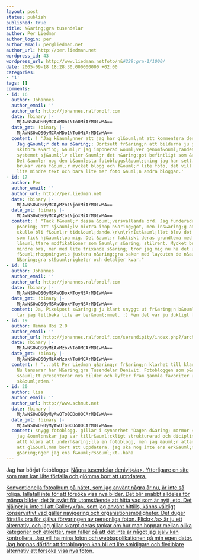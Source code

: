```yaml
---
layout: post
status: publish
published: true
title: N&aring;gra tusendelar
author: Per Liedman
author_login: per
author_email: per@liedman.net
author_url: http://per.liedman.net
wordpress_id: 43
wordpress_url: http://www.liedman.netfoto/n&#229;gra-1/1000/
date: 2005-09-18 18:28:30.000000000 +02:00
categories:
- '1'
tags: []
comments:
- id: 16
  author: Johannes
  author_email: ''
  author_url: http://johannes.ralforolf.com
  date: !binary |-
    MjAwNS0wOS0yMCAxMDo1NTo0MiArMDIwMA==
  date_gmt: !binary |-
    MjAwNS0wOS0yMCAxMDo1NTo0MiArMDIwMA==
  content: ! 'Jag k&auml;nner att jag har gl&ouml;mt att kommentera den h&auml;r j&auml;ttenyheten.
    Jag g&ouml;r det nu d&aring;: Bortsett fr&aring;n att bilderna ju givetvis &auml;r
    skitbra s&aring; &auml;r jag imponerad &ouml;ver genomf&ouml;randet. Har du byggt
    systemet sj&auml;lv eller &auml;r det n&aring;got befintligt som &auml;r v&auml;lmoddat?
    Det &auml;r nog den b&auml;sta fotobloggsl&ouml;sning jag har sett. Andra fotobloggar
    brukar vara f&ouml;r mycket blogg och f&ouml;r lite foto, det vill s&auml;ga bara
    lite mindre text och bara lite mer foto &auml;n andra bloggar.'
- id: 17
  author: Per
  author_email: ''
  author_url: http://per.liedman.net
  date: !binary |-
    MjAwNS0wOS0yMCAyMzo1NjoxMiArMDIwMA==
  date_gmt: !binary |-
    MjAwNS0wOS0yMCAyMzo1NjoxMiArMDIwMA==
  content: ! "Tack f&ouml;r dessa &ouml;versvallande ord. Jag funderade l&auml;nge
    p&aring; att sj&auml;lv mixtra ihop n&aring;got, men ins&aring;g att det bara
    skulle bli f&ouml;r tids&ouml;dande.\r\n\r\nIst&auml;llet blev det PixelPost (http:&#47;&#47;www.pixelpost.org&#47;)
    som fick hj&auml;lpa mig. Det &auml;r faktiskt deras grundtema med n&aring;gra
    l&auml;ttare modfikationer som &auml;r s&aring; stilrent. Mycket bra. Annat var
    mindre bra, men med lite trixande s&aring; tror jag mig nu ha det under kontroll.\r\n\r\nSka
    f&ouml;rhoppningsvis justera n&aring;gra saker med layouten de n&auml;rmaste dagarna.
    N&aring;gra st&ouml;righeter och detaljer kvar."
- id: 18
  author: Johannes
  author_email: ''
  author_url: http://johannes.ralforolf.com
  date: !binary |-
    MjAwNS0wOS0yMSAwODoxMToyNSArMDIwMA==
  date_gmt: !binary |-
    MjAwNS0wOS0yMSAwODoxMToyNSArMDIwMA==
  content: Ja, Pixelpost s&aring;g ju klart snyggt ut fr&aring;n b&ouml;rjan. D&aring;
    tar jag tillbaka lite av ber&ouml;mmet. :) Men det var ju duktigt framletat.
- id: 19
  author: Hemma Hos 2.0
  author_email: ''
  author_url: http://johannes.ralforolf.com/serendipity/index.php?/archives/311-Foer-oevrigt-anser-Hemma-Hos-redaktionen....html
  date: !binary |-
    MjAwNS0wOS0yMiAxMzoxNTo0MCArMDIwMA==
  date_gmt: !binary |-
    MjAwNS0wOS0yMiAxMzoxNTo0MCArMDIwMA==
  content: ! '...att Per Liedman g&aring;r fr&aring;n klarhet till klarhet nuf&ouml;rtiden.
    Nu lanserar han N&aring;gra Tusendelar Denivit. Fotobloggen som p&aring; ett utm&auml;rkt
    s&auml;tt presenterar nya bilder och lyfter fram ganmla favoriter ur den digra
    sk&ouml;rden.'
- id: 20
  author: lisa
  author_email: ''
  author_url: http://www.schmut.net
  date: !binary |-
    MjAwNS0wOS0yMyAwOTo0ODo0OCArMDIwMA==
  date_gmt: !binary |-
    MjAwNS0wOS0yMyAwOTo0ODo0OCArMDIwMA==
  content: snygg fotoblogg. gillar i synnerhet 'Dagen d&aring; mormor v&auml;lte'.
    jag &ouml;nskar jag var tillr&auml;ckligt strukturerad och diciplinerad f&ouml;r
    attt klara att underh&aring;lla en fotoblogg, men jag &auml;r attans bra p&aring;
    att gl&ouml;mma bort att uppdatera. jag ska nog inte ens erk&auml;nna hur m&aring;nga
    g&aring;nger jag ens f&ouml;rs&ouml;kt..haha
---
```

Jag har b&ouml;rjat fotoblogga: <a href="http:&#47;&#47;www.liedman.net&#47;foto&#47;">N&aring;gra tusendelar denivit<&#47;a>. Ytterligare en site som man kan l&aring;te f&ouml;rfalla och gl&ouml;mma bort att uppdatera.

Konventionella fotoalbum p&aring; n&auml;tet, som jag anv&auml;nt n&aring;gra &aring;r nu, &auml;r inte s&aring; roliga. Iallafall inte f&ouml;r att f&ouml;rs&ouml;ka visa nya bilder. Det blir snabbt alldeles f&ouml;r m&aring;nga bilder, det &auml;r sv&aring;rt f&ouml;r utomst&aring;ende att hitta vad som &auml;r nytt, etc. Det hj&auml;lper ju inte till att <a href="http:&#47;&#47;gallery.menalto.com&#47;">Gallery<&#47;a>, som jag anv&auml;nt hittills, k&auml;nns v&auml;ldigt konservativt vad g&auml;ller navigering och organistionsm&ouml;jligheter. Det duger f&ouml;rst&aring;s bra f&ouml;r sj&auml;lva f&ouml;rvaringen av personliga foton. <a href="http:&#47;&#47;www.flickr.com">Flickr<&#47;a> &auml;r ju ett alternativ, och jag gillar skarpt deras tankar om hur man hoppar mellan olika kategorier och etiketter, men faller p&aring; att det inte &auml;r n&aring;got jag sj&auml;lv kan kontrollera. Jag vill ha mina foton och webbapplikationen p&aring; min egen dator. Jag hoppas d&auml;rf&ouml;r att fotobloggen kan bli ett lite smidigare och flexiblare alternativ att f&ouml;rs&ouml;ka visa nya foton.
